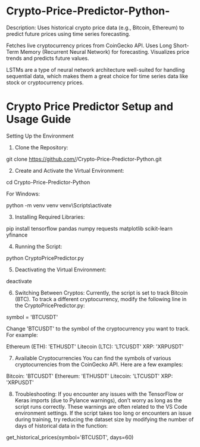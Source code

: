 # Crypto-Price-Predictor-Python-
Description: Uses historical crypto price data (e.g., Bitcoin, Ethereum) to predict future prices using time series forecasting.

Fetches live cryptocurrency prices from CoinGecko API.
Uses Long Short-Term Memory (Recurrent Neural Network) for forecasting.
Visualizes price trends and predicts future values.

LSTMs are a type of neural network architecture well-suited for handling sequential data, which makes them a great choice for time series data like stock or cryptocurrency prices.

# Crypto Price Predictor Setup and Usage Guide
Setting Up the Environment
1. Clone the Repository:

git clone https://github.com/<your-username>/Crypto-Price-Predictor-Python.git

2. Create and Activate the Virtual Environment:

cd Crypto-Price-Predictor-Python

For Windows:

python -m venv venv
venv\Scripts\activate


3. Installing Required Libraries:

pip install tensorflow pandas numpy requests matplotlib scikit-learn yfinance

4. Running the Script:

python CryptoPricePredictor.py

5. Deactivating the Virtual Environment:

deactivate

6. Switching Between Cryptos:
Currently, the script is set to track Bitcoin (BTC). To track a different cryptocurrency, modify the following line in the CryptoPricePredictor.py:

symbol = 'BTCUSDT'

Change 'BTCUSDT' to the symbol of the cryptocurrency you want to track. For example:

Ethereum (ETH): 'ETHUSDT'
Litecoin (LTC): 'LTCUSDT'
XRP: 'XRPUSDT'

7. Available Cryptocurrencies
You can find the symbols of various cryptocurrencies from the CoinGecko API. Here are a few examples:

Bitcoin: 'BTCUSDT'
Ethereum: 'ETHUSDT'
Litecoin: 'LTCUSDT'
XRP: 'XRPUSDT'

8. Troubleshooting:
If you encounter any issues with the TensorFlow or Keras imports (due to Pylance warnings), don’t worry as long as the script runs correctly. These warnings are often related to the VS Code environment settings.
If the script takes too long or encounters an issue during training, try reducing the dataset size by modifying the number of days of historical data in the function:

get_historical_prices(symbol='BTCUSDT', days=60)